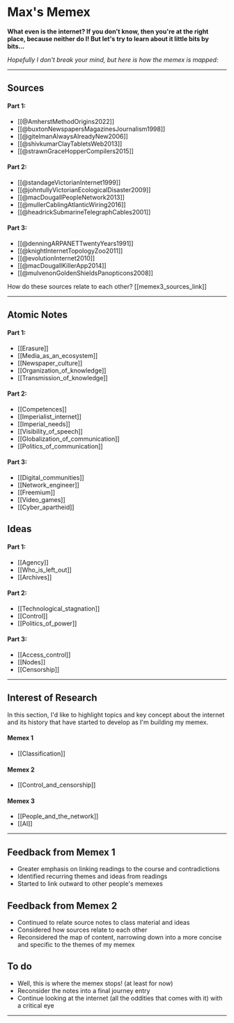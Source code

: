 # Max's Memex

**What even is the internet? If you don't know, then you're at the right place, because neither do I! But let's try to learn about it little bits by bits...**

*Hopefully I don't break your mind, but here is how the memex is mapped:*



---
## Sources

#### Part 1:

- [[@AmherstMethodOrigins2022]]
- [[@buxtonNewspapersMagazinesJournalism1998]]
- [[@gitelmanAlwaysAlreadyNew2006]]
- [[@shivkumarClayTabletsWeb2013]]
- [[@strawnGraceHopperCompilers2015]]

#### Part 2:

- [[@standageVictorianInternet1999]]
- [[@johntullyVictorianEcologicalDisaster2009]]
- [[@macDougallPeopleNetwork2013]]
- [[@mullerCablingAtlanticWiring2016]]
- [[@headrickSubmarineTelegraphCables2001]]

#### Part 3:

- [[@denningARPANETTwentyYears1991]]
- [[@knightInternetTopologyZoo2011]]
- [[@evolutionInternet2010]]
- [[@macDougallKillerApp2014]]
- [[@mulvenonGoldenShieldsPanopticons2008]]

How do these sources relate to each other? [[memex3_sources_link]]

---
## Atomic Notes

#### Part 1:

- [[Erasure]]
- [[Media_as_an_ecosystem]]
- [[Newspaper_culture]]
- [[Organization_of_knowledge]]
- [[Transmission_of_knowledge]]

#### Part 2:

- [[Competences]]
- [[Imperialist_internet]]
- [[Imperial_needs]]
- [[Visibility_of_speech]]
- [[Globalization_of_communication]]
- [[Politics_of_communication]]

#### Part 3:

- [[Digital_communities]]
- [[Network_engineer]]
- [[Freemium]]
- [[Video_games]]
- [[Cyber_apartheid]]

## Ideas

#### Part 1:

- [[Agency]]
- [[Who_is_left_out]]
- [[Archives]]

#### Part 2:

- [[Technological_stagnation]]
- [[Control]]
- [[Politics_of_power]]

#### Part 3:

- [[Access_control]]
- [[Nodes]]
- [[Censorship]]

---

## Interest of Research

In this section, I'd like to highlight topics and key concept about the internet and its history that have started to develop as I'm building my memex. 

#### Memex 1

- [[Classification]]

#### Memex 2

- [[Control_and_censorship]]

#### Memex 3

- [[People_and_the_network]]
- [[AI]]

---
## Feedback from Memex 1

- Greater emphasis on linking readings to the course and contradictions
- Identified recurring themes and ideas from readings
- Started to link outward to other people's memexes

## Feedback from Memex 2

- Continued to relate source notes to class material and ideas
- Considered how sources relate to each other 
- Reconsidered the map of content, narrowing down into a more concise and specific to the themes of my memex

## To do 

- Well, this is where the memex stops! (at least for now)
- Reconsider the notes into a final journey entry
- Continue looking at the internet (all the oddities that comes with it) with a critical eye

---